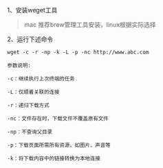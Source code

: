 1、安装weget工具
> mac 推荐brew管理工具安装，linux根据实际选择

2、运行下述命令

```
wget -c -r -np -k -L -p -nc http://www.abc.com
```
```
参数说明:

-c：继续执行上次终端的任务

-L：仅顺着关联的连接

-r：递归下载方式

-nc：文件存在时，下载文件不覆盖原有文件

-np：不查询父目录

-p：下载页面所需所有资源，如图片、声音等

-k：将下载内容中的链接转换为本地连接
```
